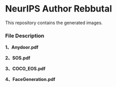 # NeurIPS Author Rebbutal
This repository contains the generated images.

### File Description
**1、Anydoor.pdf**  
    

**2、SOS.pdf**  
    
    
**3、COCO_EOS.pdf**  
    


**4、FaceGeneration.pdf**  
    

